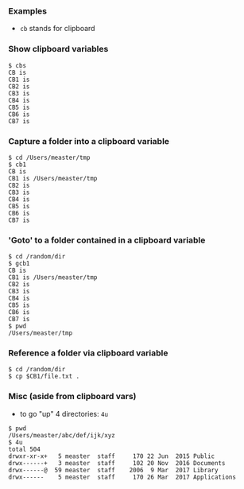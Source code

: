 
### Examples

* `cb` stands for clipboard

### Show clipboard variables

```
$ cbs
CB is 
CB1 is 
CB2 is
CB3 is
CB4 is
CB5 is
CB6 is
CB7 is
```

### Capture a folder into a clipboard variable

```
$ cd /Users/measter/tmp
$ cb1
CB is 
CB1 is /Users/measter/tmp
CB2 is
CB3 is
CB4 is
CB5 is
CB6 is
CB7 is
```

### 'Goto' to a folder contained in a clipboard variable

```
$ cd /random/dir
$ gcb1
CB is 
CB1 is /Users/measter/tmp
CB2 is
CB3 is
CB4 is
CB5 is
CB6 is
CB7 is
$ pwd
/Users/measter/tmp
```

### Reference a folder via clipboard variable

```
$ cd /random/dir
$ cp $CB1/file.txt .
```

### Misc (aside from clipboard vars)

* to go "up" 4 directories: `4u`

```
$ pwd
/Users/measter/abc/def/ijk/xyz
$ 4u
total 504
drwxr-xr-x+   5 measter  staff     170 22 Jun  2015 Public
drwx------+   3 measter  staff     102 20 Nov  2016 Documents
drwx------@  59 measter  staff    2006  9 Mar  2017 Library
drwx------    5 measter  staff     170 26 Mar  2017 Applications
```
